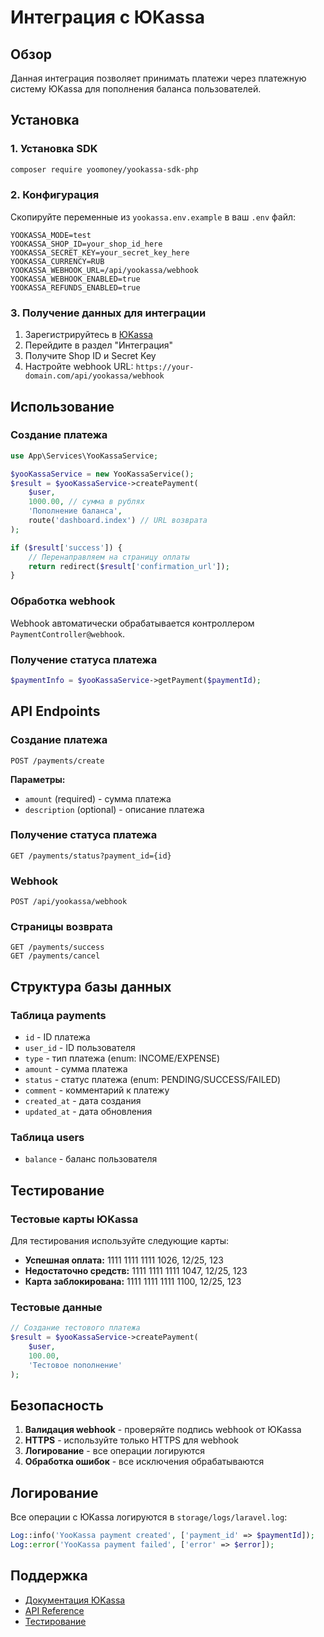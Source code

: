 # Интеграция с ЮKassa

## Обзор

Данная интеграция позволяет принимать платежи через платежную систему ЮKassa для пополнения баланса пользователей.

## Установка

### 1. Установка SDK

```bash
composer require yoomoney/yookassa-sdk-php
```

### 2. Конфигурация

Скопируйте переменные из `yookassa.env.example` в ваш `.env` файл:

```env
YOOKASSA_MODE=test
YOOKASSA_SHOP_ID=your_shop_id_here
YOOKASSA_SECRET_KEY=your_secret_key_here
YOOKASSA_CURRENCY=RUB
YOOKASSA_WEBHOOK_URL=/api/yookassa/webhook
YOOKASSA_WEBHOOK_ENABLED=true
YOOKASSA_REFUNDS_ENABLED=true
```

### 3. Получение данных для интеграции

1. Зарегистрируйтесь в [ЮKassa](https://yookassa.ru/)
2. Перейдите в раздел "Интеграция"
3. Получите Shop ID и Secret Key
4. Настройте webhook URL: `https://your-domain.com/api/yookassa/webhook`

## Использование

### Создание платежа

```php
use App\Services\YooKassaService;

$yooKassaService = new YooKassaService();
$result = $yooKassaService->createPayment(
    $user,
    1000.00, // сумма в рублях
    'Пополнение баланса',
    route('dashboard.index') // URL возврата
);

if ($result['success']) {
    // Перенаправляем на страницу оплаты
    return redirect($result['confirmation_url']);
}
```

### Обработка webhook

Webhook автоматически обрабатывается контроллером `PaymentController@webhook`.

### Получение статуса платежа

```php
$paymentInfo = $yooKassaService->getPayment($paymentId);
```

## API Endpoints

### Создание платежа
```
POST /payments/create
```

**Параметры:**
- `amount` (required) - сумма платежа
- `description` (optional) - описание платежа

### Получение статуса платежа
```
GET /payments/status?payment_id={id}
```

### Webhook
```
POST /api/yookassa/webhook
```

### Страницы возврата
```
GET /payments/success
GET /payments/cancel
```

## Структура базы данных

### Таблица payments
- `id` - ID платежа
- `user_id` - ID пользователя
- `type` - тип платежа (enum: INCOME/EXPENSE)
- `amount` - сумма платежа
- `status` - статус платежа (enum: PENDING/SUCCESS/FAILED)
- `comment` - комментарий к платежу
- `created_at` - дата создания
- `updated_at` - дата обновления

### Таблица users
- `balance` - баланс пользователя

## Тестирование

### Тестовые карты ЮKassa

Для тестирования используйте следующие карты:

- **Успешная оплата:** 1111 1111 1111 1026, 12/25, 123
- **Недостаточно средств:** 1111 1111 1111 1047, 12/25, 123
- **Карта заблокирована:** 1111 1111 1111 1100, 12/25, 123

### Тестовые данные

```php
// Создание тестового платежа
$result = $yooKassaService->createPayment(
    $user,
    100.00,
    'Тестовое пополнение'
);
```

## Безопасность

1. **Валидация webhook** - проверяйте подпись webhook от ЮKassa
2. **HTTPS** - используйте только HTTPS для webhook
3. **Логирование** - все операции логируются
4. **Обработка ошибок** - все исключения обрабатываются

## Логирование

Все операции с ЮKassa логируются в `storage/logs/laravel.log`:

```php
Log::info('YooKassa payment created', ['payment_id' => $paymentId]);
Log::error('YooKassa payment failed', ['error' => $error]);
```

## Поддержка

- [Документация ЮKassa](https://yookassa.ru/developers)
- [API Reference](https://yookassa.ru/developers/api)
- [Тестирование](https://yookassa.ru/developers/using-api/testing) 